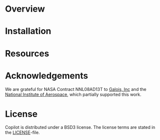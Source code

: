 Overview
========

Installation
============

Resources
=========


Acknowledgements
================

We are grateful for NASA Contract NNL08AD13T to [Galois, Inc](http://corp.galois.com/) and the [National Institute of Aerospace](http://www.nianet.org/), which partially supported this work.

License
=======

Copilot is distributed under a BSD3 license. The license terms are stated in the [LICENSE](http://github.com/niswegmann/copilot-language/tree/master/LICENSE)-file.
